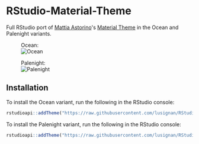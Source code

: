 # RStudio-Material-Theme

Full RStudio port of [Mattia Astorino](https://github.com/equinusocio)'s [Material Theme](https://github.com/material-theme/vsc-material-theme) in the Ocean and Palenight variants.


<figure>
    <figcaption>Ocean:</figcaption>
    <img src="https://github.com/lusignan/RStudio-Material-Theme/blob/main/img/material-ocean.png"
         alt="Ocean">    
</figure>


<figure>
    <figcaption>Palenight:</figcaption>
    <img src="https://github.com/lusignan/RStudio-Material-Theme/blob/main/img/material-palenight.png"
         alt="Palenight">
</figure>

## Installation

To install the Ocean variant, run the following in the RStudio console:
```r
rstudioapi::addTheme("https://raw.githubusercontent.com/lusignan/RStudio-Material-Theme/main/material-ocean.rstheme", apply = TRUE)
```
To install the Palenight variant, run the following in the RStudio console:
```r
rstudioapi::addTheme("https://raw.githubusercontent.com/lusignan/RStudio-Material-Theme/main/material-palenight.rstheme", apply = TRUE)
```
